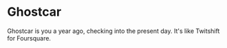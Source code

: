 Ghostcar
========

Ghostcar is you a year ago, checking into the present day. It's like Twitshift for Foursquare.